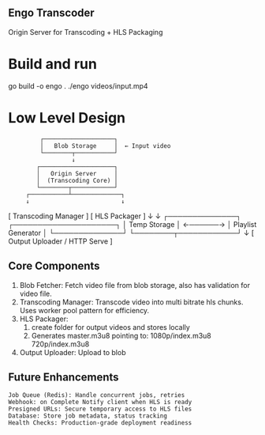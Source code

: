 ## Engo Transcoder
Origin Server for Transcoding + HLS Packaging

# Build and run
go build -o engo .
./engo videos/input.mp4

# Low Level Design

             ┌────────────────────┐
             │   Blob Storage     │  ← Input video
             └────────┬───────────┘
                      ↓
            ┌─────────────────────┐
            │   Origin Server     │
            │  (Transcoding Core) │
            └────────┬────────────┘
         ┌───────────┴──────────────┐
         ↓                          ↓
 [ Transcoding Manager ]      [ HLS Packager ]
         ↓                          ↓
 ┌──────────────┐          ┌─────────────────────┐
 │ Temp Storage │ ←──────→ │ Playlist Generator  │
 └──────────────┘          └────────┬────────────┘
                                    ↓
                           [ Output Uploader / HTTP Serve ]


## Core Components
1. Blob Fetcher: Fetch video file from blob storage, also has validation for video file. 
2. Transcoding Manager: Transcode video into multi bitrate hls chunks. Uses worker pool pattern for efficiency.
3. HLS Packager: 
    1. create folder for output videos and stores locally 
    2. Generates master.m3u8 pointing to:
        1080p/index.m3u8
        720p/index.m3u8
4. Output Uploader: Upload to blob

## Future Enhancements
    Job Queue (Redis): Handle concurrent jobs, retries
    Webhook: on Complete Notify client when HLS is ready
    Presigned URLs: Secure temporary access to HLS files
    Database: Store job metadata, status tracking
    Health Checks: Production-grade deployment readiness
